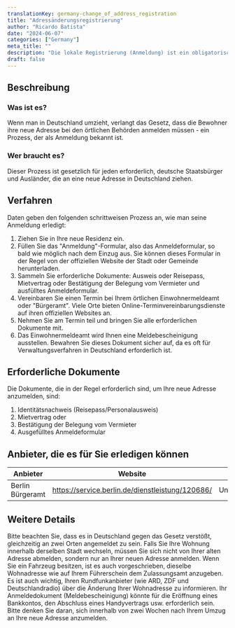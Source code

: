 ```yaml
---
translationKey: germany-change_of_address_registration
title: "Adressänderungsregistrierung"
author: "Ricardo Batista"
date: "2024-06-07"
categories: ["Germany"]
meta_title: ""
description: "Die lokale Registrierung (Anmeldung) ist ein obligatorisches, gesetzliches Verfahren in Deutschland bei Ihrer Ankunft oder wenn Sie Ihre Adresse im Land ändern."
draft: false
---
```


## Beschreibung
### Was ist es?
Wenn man in Deutschland umzieht, verlangt das Gesetz, dass die Bewohner ihre neue Adresse bei den örtlichen Behörden anmelden müssen - ein Prozess, der als Anmeldung bekannt ist.

### Wer braucht es?
Dieser Prozess ist gesetzlich für jeden erforderlich, deutsche Staatsbürger und Ausländer, die an eine neue Adresse in Deutschland ziehen.

## Verfahren
Daten geben den folgenden schrittweisen Prozess an, wie man seine Anmeldung erledigt:

1. Ziehen Sie in Ihre neue Residenz ein.
2. Füllen Sie das "Anmeldung"-Formular, also das Anmeldeformular, so bald wie möglich nach dem Einzug aus. Sie können dieses Formular in der Regel von der offiziellen Website der Stadt oder Gemeinde herunterladen.
3. Sammeln Sie erforderliche Dokumente: Ausweis oder Reisepass, Mietvertrag oder Bestätigung der Belegung vom Vermieter und ausfülltes Anmeldeformular.
4. Vereinbaren Sie einen Termin bei Ihrem örtlichen Einwohnermeldeamt oder "Bürgeramt". Viele Orte bieten Online-Terminvereinbarungsdienste auf ihren offiziellen Websites an.
5. Nehmen Sie am Termin teil und bringen Sie alle erforderlichen Dokumente mit.
6. Das Einwohnermeldeamt wird Ihnen eine Meldebescheinigung ausstellen. Bewahren Sie dieses Dokument sicher auf, da es oft für Verwaltungsverfahren in Deutschland erforderlich ist.

## Erforderliche Dokumente
Die Dokumente, die in der Regel erforderlich sind, um Ihre neue Adresse anzumelden, sind:

1. Identitätsnachweis (Reisepass/Personalausweis)
2. Mietvertrag oder
3. Bestätigung der Belegung vom Vermieter
4. Ausgefülltes Anmeldeformular

## Anbieter, die es für Sie erledigen können

| Anbieter        |     Website                       |     Zeiten    |       Kosten      |
| --------------- | ---------------                   |  :-------------: | :-------------: |
| Berlin Bürgeramt|  https://service.berlin.de/dienstleistung/120686/       |   Unterschiedlich       |       Kostenlos      |

## Weitere Details
Bitte beachten Sie, dass es in Deutschland gegen das Gesetz verstößt, gleichzeitig an zwei Orten angemeldet zu sein. Falls Sie Ihre Wohnung innerhalb derselben Stadt wechseln, müssen Sie sich nicht von Ihrer alten Adresse abmelden, sondern nur an Ihrer neuen Adresse anmelden. Wenn Sie ein Fahrzeug besitzen, ist es auch vorgeschrieben, dieselbe Wohnadresse wie auf Ihrem Führerschein dem Zulassungsamt anzugeben. Es ist auch wichtig, Ihren Rundfunkanbieter (wie ARD, ZDF und Deutschlandradio) über die Änderung Ihrer Wohnadresse zu informieren. Ihr Anmeldedokument (Meldebescheinigung) könnte für die Eröffnung eines Bankkontos, den Abschluss eines Handyvertrags usw. erforderlich sein. Bitte denken Sie daran, sich innerhalb von zwei Wochen nach Ihrem Umzug an Ihre neue Adresse anzumelden.